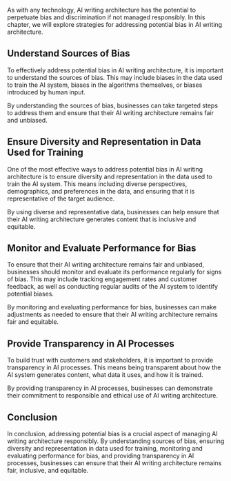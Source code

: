 
As with any technology, AI writing architecture has the potential to perpetuate bias and discrimination if not managed responsibly. In this chapter, we will explore strategies for addressing potential bias in AI writing architecture.

Understand Sources of Bias
--------------------------

To effectively address potential bias in AI writing architecture, it is important to understand the sources of bias. This may include biases in the data used to train the AI system, biases in the algorithms themselves, or biases introduced by human input.

By understanding the sources of bias, businesses can take targeted steps to address them and ensure that their AI writing architecture remains fair and unbiased.

Ensure Diversity and Representation in Data Used for Training
-------------------------------------------------------------

One of the most effective ways to address potential bias in AI writing architecture is to ensure diversity and representation in the data used to train the AI system. This means including diverse perspectives, demographics, and preferences in the data, and ensuring that it is representative of the target audience.

By using diverse and representative data, businesses can help ensure that their AI writing architecture generates content that is inclusive and equitable.

Monitor and Evaluate Performance for Bias
-----------------------------------------

To ensure that their AI writing architecture remains fair and unbiased, businesses should monitor and evaluate its performance regularly for signs of bias. This may include tracking engagement rates and customer feedback, as well as conducting regular audits of the AI system to identify potential biases.

By monitoring and evaluating performance for bias, businesses can make adjustments as needed to ensure that their AI writing architecture remains fair and equitable.

Provide Transparency in AI Processes
------------------------------------

To build trust with customers and stakeholders, it is important to provide transparency in AI processes. This means being transparent about how the AI system generates content, what data it uses, and how it is trained.

By providing transparency in AI processes, businesses can demonstrate their commitment to responsible and ethical use of AI writing architecture.

Conclusion
----------

In conclusion, addressing potential bias is a crucial aspect of managing AI writing architecture responsibly. By understanding sources of bias, ensuring diversity and representation in data used for training, monitoring and evaluating performance for bias, and providing transparency in AI processes, businesses can ensure that their AI writing architecture remains fair, inclusive, and equitable.
